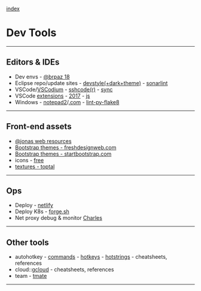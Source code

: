 [index](README.md#dev-links)

# Dev Tools
---

## Editors & IDEs

* Dev envs - [@brpaz 18](https://dev.to/brpaz/my-linux-development-environment-of-2018-ch7)
* Eclipse repo/update sites - [devstyle(+dark+theme)](http://www.genuitec.com/updates/devstyle/ci/) - [sonarlint](https://www.sonarlint.org/eclipse/)
* VSCode/[VSCodium](https://vscodium.com/) - [sshcode(r)](https://github.com/cdr/sshcode) - [sync](https://github.com/shanalikhan/code-settings-sync)
* VSCode [extensions](https://www.freecodecamp.org/news/visual-studio-code-extensions-ff7f29b71341/) - [2017](https://www.freecodecamp.org/news/favorite-vs-code-extensions-2017-786ea235812f/) - [js](https://marketplace.visualstudio.com/items?itemName=dsznajder.es7-react-js-snippets)
* Windows - [notepad2](http://www.flos-freeware.ch/notepad2.html)/[.com](https://notepad2.com/) - [lint-py-flake8](https://code.visualstudio.com/docs/python/linting#_flake8)

---

## Front-end assets

* [@jonas web resources](http://codingheroes.io/resources/)
* [Bootstrap themes - freshdesignweb.com](https://freshdesignweb.com/free-bootstrap-templates/)
* [Bootstrap themes - startbootstrap.com](https://startbootstrap.com/template-categories/all/)
* icons - [free](https://icon-library.net/)
* [textures - toptal](https://www.toptal.com/designers/subtlepatterns/)

---

## Ops

* Deploy - [netlify](https://www.netlify.com/)
* Deploy K8s - [forge.sh](https://forge.sh/)
* Net proxy debug & monitor [Charles](https://www.charlesproxy.com/)

---

## Other tools

* autohotkey - [commands](https://autohotkey.com/docs/commands/) - [hotkeys](https://autohotkey.com/docs/Hotkeys.htm) - [hotstrings](https://autohotkey.com/docs/Hotstrings.htm) - cheatsheets, references
* cloud::[gcloud](https://github.com/gregsramblings/google-cloud-4-words) - cheatsheets, references
* team - [tmate](https://tmate.io/)

---
